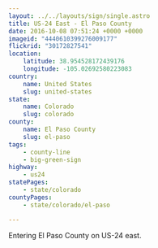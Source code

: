 ```yaml
---
layout: ../../layouts/sign/single.astro
title: US-24 East - El Paso County
date: 2016-10-08 07:51:24 +0000 +0000
imageid: "4440610399276009177"
flickrid: "30172827541"
location:
    latitude: 38.954528172439176
    longitude: -105.02692580223083
country:
    name: United States
    slug: united-states
state:
    name: Colorado
    slug: colorado
county:
    name: El Paso County
    slug: el-paso
tags:
    - county-line
    - big-green-sign
highway:
    - us24
statePages:
    - state/colorado
countyPages:
    - state/colorado/el-paso

---
```

Entering El Paso County on US-24 east.